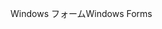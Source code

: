<span data-ttu-id="17b2e-101">Windows フォーム</span><span class="sxs-lookup"><span data-stu-id="17b2e-101">Windows Forms</span></span>